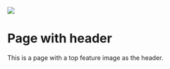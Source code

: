![](../static/page-with-header.png)

# Page with header

This is a page with a top feature image as the header.